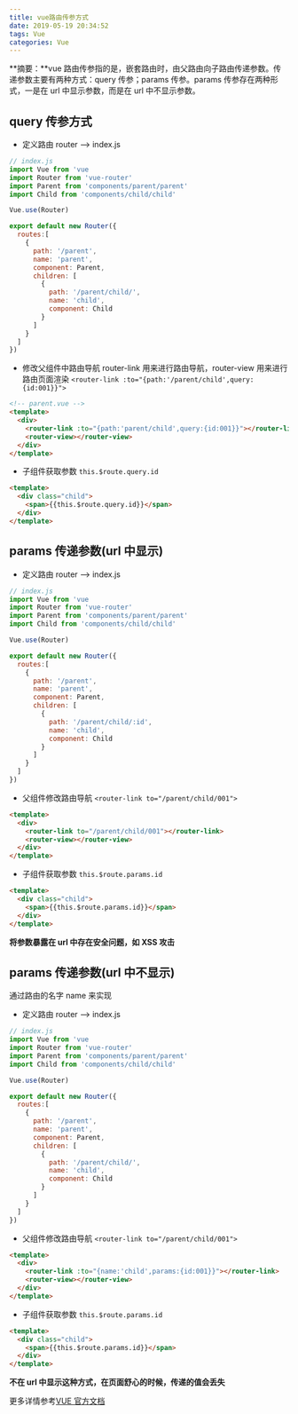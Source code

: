 ```yaml
---
title: vue路由传参方式
date: 2019-05-19 20:34:52
tags: Vue
categories: Vue
---
```


**摘要：**vue 路由传参指的是，嵌套路由时，由父路由向子路由传递参数。传递参数主要有两种方式：query 传参；params 传参。params 传参存在两种形式，一是在 url 中显示参数，而是在 url 中不显示参数。

<!-- more -->

## query 传参方式

- 定义路由
  router --> index.js

```js
// index.js
import Vue from 'vue
import Router from 'vue-router'
import Parent from 'components/parent/parent'
import Child from 'components/child/child'

Vue.use(Router)

export default new Router({
  routes:[
    {
      path: '/parent',
      name: 'parent',
      component: Parent,
      children: [
        {
          path: '/parent/child/',
          name: 'child',
          component: Child
        }
      ]
    }
  ]
})
```

- 修改父组件中路由导航
  router-link 用来进行路由导航，router-view 用来进行路由页面渲染
  `<router-link :to="{path:'/parent/child',query:{id:001}}">`

```html
<!-- parent.vue -->
<template>
  <div>
    <router-link :to="{path:'parent/child',query:{id:001}}"></router-link>
    <router-view></router-view>
  </div>
</template>
```

- 子组件获取参数
  `this.$route.query.id`

```html
<template>
  <div class="child">
    <span>{{this.$route.query.id}}</span>
  </div>
</template>
```

## params 传递参数(url 中显示)

- 定义路由
  router --> index.js

```js
// index.js
import Vue from 'vue
import Router from 'vue-router'
import Parent from 'components/parent/parent'
import Child from 'components/child/child'

Vue.use(Router)

export default new Router({
  routes:[
    {
      path: '/parent',
      name: 'parent',
      component: Parent,
      children: [
        {
          path: '/parent/child/:id',
          name: 'child',
          component: Child
        }
      ]
    }
  ]
})
```

- 父组件修改路由导航
  `<router-link to="/parent/child/001">`

```html
<template>
  <div>
    <router-link to="/parent/child/001"></router-link>
    <router-view></router-view>
  </div>
</template>
```

- 子组件获取参数
  `this.$route.params.id`

```html
<template>
  <div class="child">
    <span>{{this.$route.params.id}}</span>
  </div>
</template>
```

**将参数暴露在 url 中存在安全问题，如 XSS 攻击**

## params 传递参数(url 中不显示)

通过路由的名字 name 来实现

- 定义路由
  router --> index.js

```js
// index.js
import Vue from 'vue
import Router from 'vue-router'
import Parent from 'components/parent/parent'
import Child from 'components/child/child'

Vue.use(Router)

export default new Router({
  routes:[
    {
      path: '/parent',
      name: 'parent',
      component: Parent,
      children: [
        {
          path: '/parent/child/',
          name: 'child',
          component: Child
        }
      ]
    }
  ]
})
```

- 父组件修改路由导航
  `<router-link to="/parent/child/001">`

```html
<template>
  <div>
    <router-link :to="{name:'child',params:{id:001}}"></router-link>
    <router-view></router-view>
  </div>
</template>
```

- 子组件获取参数
  `this.$route.params.id`

```html
<template>
  <div class="child">
    <span>{{this.$route.params.id}}</span>
  </div>
</template>
```

**不在 url 中显示这种方式，在页面舒心的时候，传递的值会丢失**

更多详情参考[VUE 官方文档](https://router.vuejs.org/zh/guide/essentials/navigation.html)
